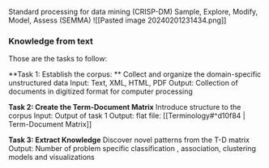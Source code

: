 Standard processing for data mining (CRISP-DM)
Sample, Explore, Modify, Model, Assess (SEMMA)
![[Pasted image 20240201231434.png]]
### Knowledge from text
Those are the tasks to follow:

**Task 1: Establish the corpus: **
Collect and organize the domain-specific unstructured data
Input: Text, XML, HTML, PDF
Output: Collection of documents in digitized format for computer processing

**Task 2: Create the Term-Document Matrix**
Introduce structure to the corpus
Input: Output of task 1
Output: flat file: [[Terminology#^d10f84 | Term-Document Matrix]]

**Task 3: Extract Knowledge**
Discover novel patterns from the T-D matrix
Output: Number of problem specific classification , association, clustering models and visualizations